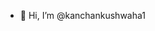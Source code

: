 - 👋 Hi, I’m @kanchankushwaha1


<!---
kanchankushwaha1/kanchankushwaha1 is a ✨ special ✨ repository because its `README.md` (this file) appears on your GitHub profile.
You can click the Preview link to take a look at your changes.
--->
